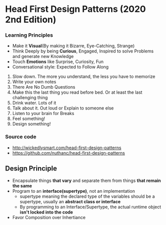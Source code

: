 # Head First Design Patterns (2020 2nd Edition)

### Learning Principles

* Make it **Visual**(By making it Bizarre, Eye-Catching, Strange)
* Think Deeply by being **Curious**, Engaged, Inspired to solve Problems and generate new Knowledge
* Touch **Emotions** like Surprise, Curiosity, Fun
* Conversational style: Expected to Follow Along

1. Slow down. The more you understand, the less you have to memorize
2. Write your own notes
3. There Are No Dumb Questions
4. Make this the last thing you read before bed. Or at least the last challenging thing
5. Drink water. Lots of it
6. Talk about it. Out loud or Explain to someone else
7. Listen to your brain for Breaks
8. Feel something!
9. Design something!

### Source code

* http://wickedlysmart.com/head-first-design-patterns
* https://github.com/nuthanc/head-first-design-patterns

## Design Principle

* Encapsulate things **that vary** and separate them from things **that remain the same**
* Program to an **interface(supertype)**, not an implementation
  * supertype meaning the declared type of the variables should be a supertype, usually an **abstract class or interface**
  * By programming to an Interface/Supertype, the actual runtime object **isn't locked into the code**
* Favor Composition over Inhertiance